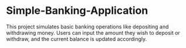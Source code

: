 # Simple-Banking-Application
This project simulates basic banking operations like depositing and withdrawing money. Users can input the amount they wish to deposit or withdraw, and the current balance is updated accordingly.
